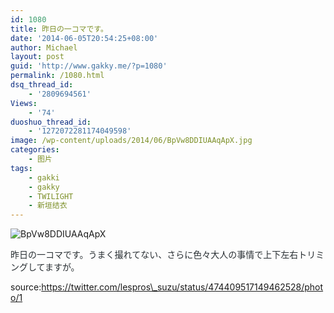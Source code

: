 ```yaml
---
id: 1080
title: 昨日の一コマです。
date: '2014-06-05T20:54:25+08:00'
author: Michael
layout: post
guid: 'http://www.gakky.me/?p=1080'
permalink: /1080.html
dsq_thread_id:
    - '2809694561'
Views:
    - '74'
duoshuo_thread_id:
    - '1272072281174049598'
image: /wp-content/uploads/2014/06/BpVw8DDIUAAqApX.jpg
categories:
    - 图片
tags:
    - gakki
    - gakky
    - TWILIGHT
    - 新垣结衣
---
```


![BpVw8DDIUAAqApX](http://www.yui-aragaki.org/wp-content/uploads/2014/06/BpVw8DDIUAAqApX.jpg)

<span style="color: #292f33;">昨日の一コマです。うまく撮れてない、さらに色々大人の事情で上下左右トリミングしてますが。</span>

source:https://twitter.com/lespros\_suzu/status/474409517149462528/photo/1